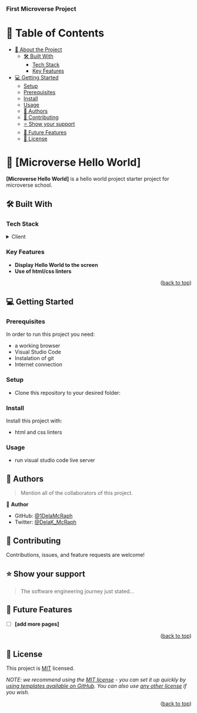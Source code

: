 <div>
  <h3><b>First Microverse Project </b></h3>

</div>

<!-- TABLE OF CONTENTS -->

# 📗 Table of Contents

- [📖 About the Project](#about-project)
  - [🛠 Built With](#built-with)
    - [Tech Stack](#tech-stack)
    - [Key Features](#key-features)
- [💻 Getting Started](#getting-started)
  - [Setup](#setup)
  - [Prerequisites](#prerequisites)
  - [Install](#install)
  - [Usage](#usage)
  - [👥 Authors](#authors)
  - [🤝 Contributing](#contributing)
  - [⭐️ Show your support](#support)
  - [🔭 Future Features](#future-features)
  - [📝 License](#license)

<!-- PROJECT DESCRIPTION -->

# 📖 [Microverse Hello World] <a name="about-project"></a>

**[Microverse Hello World]** is a hello world project starter project for microverse school.

## 🛠 Built With <a name="built-with"></a>

### Tech Stack <a name="tech-stack"></a>

<details>
  <summary>Client</summary>
  <ul>
    <li>Html</li>
    <li>Css</li>
  </ul>
</details>




<!-- Features -->

### Key Features <a name="key-features"></a>

- **Display Hello World to the screen**
- **Use of html/css linters**

<p align="right">(<a href="#readme-top">back to top</a>)</p>

<!-- GETTING STARTED -->

## 💻 Getting Started <a name="getting-started"></a>

### Prerequisites

In order to run this project you need:
- a working browser
- Visual Studio Code
- Instalation of git
- Internet connection 

### Setup

- Clone this repository to your desired folder:


### Install

Install this project with:

- html and css linters 


### Usage
- run visual studio code live server

## 👥 Authors <a name="authors"></a>

> Mention all of the collaborators of this project.

👤 **Author**

- GitHub: [@1DelaMcRaph](https://github.com/1DelaMcRaph)
- Twitter: [@DelaK_McRaph](https://twitter.com/DelaK_McRaph)

## 🤝 Contributing <a name="contributing"></a>

Contributions, issues, and feature requests are welcome!

## ⭐️ Show your support <a name="support"></a>

> The software engineering journey just stated...

<!-- FUTURE FEATURES -->

## 🔭 Future Features <a name="future-features"></a>


- [ ] **[add more pages]**

<p align="right">(<a href="#readme-top">back to top</a>)</p>


<!-- LICENSE -->

## 📝 License <a name="license"></a>

This project is [MIT](./LICENSE) licensed.

_NOTE: we recommend using the [MIT license](https://choosealicense.com/licenses/mit/) - you can set it up quickly by [using templates available on GitHub](https://docs.github.com/en/communities/setting-up-your-project-for-healthy-contributions/adding-a-license-to-a-repository). You can also use [any other license](https://choosealicense.com/licenses/) if you wish._

<p align="right">(<a href="#readme-top">back to top</a>)</p>
